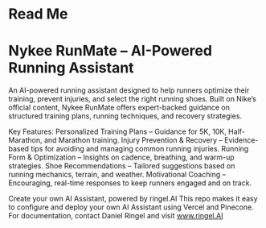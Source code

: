 # Read Me
# Nykee RunMate – AI-Powered Running Assistant
An AI-powered running assistant designed to help runners optimize their training, prevent injuries, and select the right running shoes. Built on Nike’s official content, Nykee RunMate offers expert-backed guidance on structured training plans, running techniques, and recovery strategies.

Key Features:
Personalized Training Plans – Guidance for 5K, 10K, Half-Marathon, and Marathon training.
Injury Prevention & Recovery – Evidence-based tips for avoiding and managing common running injuries.
Running Form & Optimization – Insights on cadence, breathing, and warm-up strategies.
Shoe Recommendations – Tailored suggestions based on running mechanics, terrain, and weather.
Motivational Coaching – Encouraging, real-time responses to keep runners engaged and on track.

Create your own AI Assistant, powered by ringel.AI
This repo makes it easy to configure and deploy your own AI Assistant using Vercel and Pinecone. 
For documentation, contact Daniel Ringel and visit www.ringel.AI 
